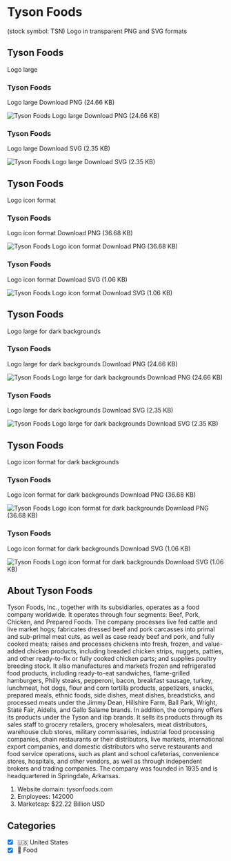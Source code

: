 # Tyson Foods
 (stock symbol: TSN) Logo in transparent PNG and SVG formats

## Tyson Foods
 Logo large

### Tyson Foods
 Logo large Download PNG (24.66 KB)

![Tyson Foods
 Logo large Download PNG (24.66 KB)](/img/orig/TSN_BIG-645b4cad.png)

### Tyson Foods
 Logo large Download SVG (2.35 KB)

![Tyson Foods
 Logo large Download SVG (2.35 KB)](/img/orig/TSN_BIG-67ccee68.svg)

## Tyson Foods
 Logo icon format

### Tyson Foods
 Logo icon format Download PNG (36.68 KB)

![Tyson Foods
 Logo icon format Download PNG (36.68 KB)](/img/orig/TSN-13bd5433.png)

### Tyson Foods
 Logo icon format Download SVG (1.06 KB)

![Tyson Foods
 Logo icon format Download SVG (1.06 KB)](/img/orig/TSN-999ee9dc.svg)

## Tyson Foods
 Logo large for dark backgrounds

### Tyson Foods
 Logo large for dark backgrounds Download PNG (24.66 KB)

![Tyson Foods
 Logo large for dark backgrounds Download PNG (24.66 KB)](/img/orig/TSN_BIG.D-eab9bc7f.png)

### Tyson Foods
 Logo large for dark backgrounds Download SVG (2.35 KB)

![Tyson Foods
 Logo large for dark backgrounds Download SVG (2.35 KB)](/img/orig/TSN_BIG.D-a9a7f00c.svg)

## Tyson Foods
 Logo icon format for dark backgrounds

### Tyson Foods
 Logo icon format for dark backgrounds Download PNG (36.68 KB)

![Tyson Foods
 Logo icon format for dark backgrounds Download PNG (36.68 KB)](/img/orig/TSN.D-1309007f.png)

### Tyson Foods
 Logo icon format for dark backgrounds Download SVG (1.06 KB)

![Tyson Foods
 Logo icon format for dark backgrounds Download SVG (1.06 KB)](/img/orig/TSN.D-8b6f56f7.svg)

## About Tyson Foods


Tyson Foods, Inc., together with its subsidiaries, operates as a food company worldwide. It operates through four segments: Beef, Pork, Chicken, and Prepared Foods. The company processes live fed cattle and live market hogs; fabricates dressed beef and pork carcasses into primal and sub-primal meat cuts, as well as case ready beef and pork, and fully cooked meats; raises and processes chickens into fresh, frozen, and value-added chicken products, including breaded chicken strips, nuggets, patties, and other ready-to-fix or fully cooked chicken parts; and supplies poultry breeding stock. It also manufactures and markets frozen and refrigerated food products, including ready-to-eat sandwiches, flame-grilled hamburgers, Philly steaks, pepperoni, bacon, breakfast sausage, turkey, lunchmeat, hot dogs, flour and corn tortilla products, appetizers, snacks, prepared meals, ethnic foods, side dishes, meat dishes, breadsticks, and processed meats under the Jimmy Dean, Hillshire Farm, Ball Park, Wright, State Fair, Aidells, and Gallo Salame brands. In addition, the company offers its products under the Tyson and ibp brands. It sells its products through its sales staff to grocery retailers, grocery wholesalers, meat distributors, warehouse club stores, military commissaries, industrial food processing companies, chain restaurants or their distributors, live markets, international export companies, and domestic distributors who serve restaurants and food service operations, such as plant and school cafeterias, convenience stores, hospitals, and other vendors, as well as through independent brokers and trading companies. The company was founded in 1935 and is headquartered in Springdale, Arkansas.

1. Website domain: tysonfoods.com
2. Employees: 142000
3. Marketcap: $22.22 Billion USD


## Categories
- [x] 🇺🇸 United States
- [x] 🍴 Food
